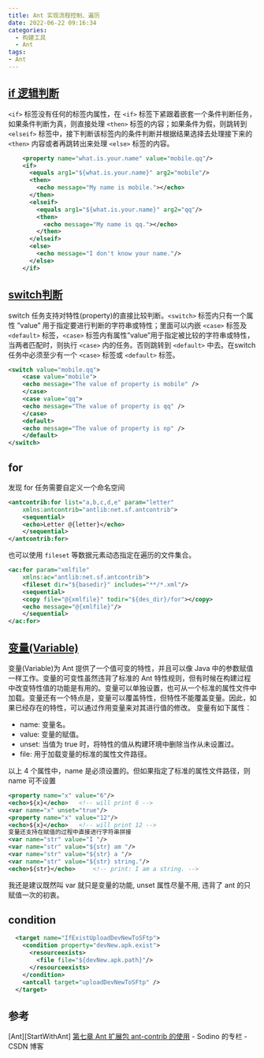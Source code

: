 ```yaml
---
title: Ant 实现流程控制、遍历
date: 2022-06-22 09:16:34
categories:
  - 构建工具
  - Ant
tags:
- Ant
---
```


## [if 逻辑判断](http://ant-contrib.sourceforge.net/tasks/tasks/if.html)

`<if>` 标签没有任何的标签内属性，在 `<if>` 标签下紧跟着嵌套一个条件判断任务，如果条件判断为真，则直接处理 `<then>` 标签的内容；如果条件为假，则跳转到 `<elseif>` 标签中，接下判断该标签内的条件判断并根据结果选择去处理接下来的 `<then>` 内容或者再跳转出来处理 `<else>` 标签的内容。

```xml
    <property name="what.is.your.name" value="mobile.qq"/>
    <if>
      <equals arg1="${what.is.your.name}" arg2="mobile"/>
      <then>
        <echo message="My name is mobile."></echo>
      </then>
      <elseif>
        <equals arg1="${what.is.your.name}" arg2="qq"/>
        <then>
          <echo message="My name is qq."></echo>
        </then>
      </elseif>
      <else>
        <echo message="I don't know your name."/>
      </else>
    </if>
```

<!-- more -->

## [switch判断](http://ant-contrib.sourceforge.net/tasks/tasks/switch.html)

switch 任务支持对特性(property)的直接比较判断。`<switch>` 标签内只有一个属性 ”value” 用于指定要进行判断的字符串或特性；里面可以内嵌 `<case>` 标签及 `<default>` 标签，`<case>` 标签内有属性”value”用于指定被比较的字符串或特性，当两者匹配时，则执行 `<case>` 内的任务。否则跳转到 `<default>` 中去。在switch任务中必须至少有一个 `<case>` 标签或 `<default>` 标签。

```xml
<switch value="mobile.qq">
    <case value="mobile">
    <echo message="The value of property is mobile" />
    </case>
    <case value="qq">
    <echo message="The value of property is qq" />
    </case>
    <default>
    <echo message="The value of property is np" />
    </default>
</switch>
```

## for

发现 for 任务需要自定义一个命名空间

```xml
<antcontrib:for list="a,b,c,d,e" param="letter"
    xmlns:antcontrib="antlib:net.sf.antcontrib">
    <sequential>
    <echo>Letter @{letter}</echo>
    </sequential>
</antcontrib:for>
```

也可以使用 `fileset` 等数据元素动态指定在遍历的文件集合。

```xml
<ac:for param="xmlfile"
    xmlns:ac="antlib:net.sf.antcontrib">
    <fileset dir="${basedir}" includes="**/*.xml"/>
    <sequential>
    <copy file="@{xmlfile}" todir="${des_dir}/for"></copy>
    <echo message="@{xmlfile}"/>
    </sequential>
</ac:for>
```

## [变量(Variable)](http://ant-contrib.sourceforge.net/tasks/tasks/variable_task.html)

变量(Variable)为 Ant 提供了一个值可变的特性，并且可以像 Java 中的参数赋值一样工作。变量的可变性虽然违背了标准的 Ant 特性规则，但有时候在构建过程中改变特性值的功能是有用的。变量可以单独设置，也可从一个标准的属性文件中加载。变量还有一个特点是，变量可以覆盖特性，但特性不能覆盖变量。因此，如果已经存在的特性，可以通过作用变量来对其进行值的修改。
变量有如下属性：

* name: 变量名。
* value: 变量的赋值。
* unset: 当值为 true 时，将特性的值从构建环境中删除当作从未设置过。
* file: 用于加载变量的标准的属性文件路径。

以上 4 个属性中，name 是必须设置的。但如果指定了标准的属性文件路径，则 name 可不设置

```xml
<property name="x" value="6"/>
<echo>${x}</echo>   <!-- will print 6 -->
<var name="x" unset="true"/>
<property name="x" value="12"/>
<echo>${x}</echo>   <!-- will print 12 -->
变量还支持在赋值的过程中直接进行字符串拼接
<var name="str" value="I "/>
<var name="str" value="${str} am "/>
<var name="str" value="${str} a "/>
<var name="str" value="${str} string."/>
<echo>${str}</echo>     <!-- print: I am a string. -->
```

我还是建议既然叫 var 就只是变量的功能, unset 属性尽量不用, 违背了 ant 的只赋值一次的初衷。

## condition

```xml
  <target name="IfExistUploadDevNewToSFtp">
    <condition property="devNew.apk.exist">
      <resourceexists>
        <file file="${devNew.apk.path}"/>
      </resourceexists>
    </condition>
    <antcall target="uploadDevNewToSFtp" />
  </target>
```

## 参考

[Ant][StartWithAnt] [第七章 Ant 扩展包 ant-contrib 的使用](https://blog.csdn.net/sodino/article/details/16923615?utm_source=copy) - Sodino 的专栏 - CSDN 博客
